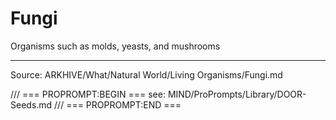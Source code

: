 # Fungi

Organisms such as molds, yeasts, and mushrooms

---
Source: ARKHIVE/What/Natural World/Living Organisms/Fungi.md

/// === PROPROMPT:BEGIN ===
see: MIND/ProPrompts/Library/DOOR-Seeds.md
/// === PROPROMPT:END ===
